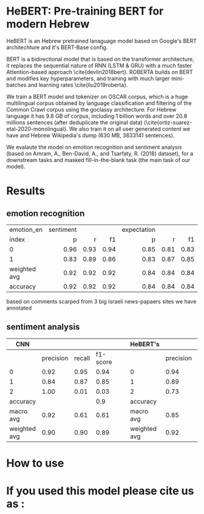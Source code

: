 # HeBERT: Pre-training BERT for modern Hebrew
HeBERT is an Hebrew pretrained lanaguage model based on Google's BERT architechture and it's BERT-Base config. 

BERT is a bidirectional model that is based on the transformer architecture, it replaces the sequential nature of RNN (LSTM & GRU) with a much faster Attention-based approach \cite{devlin2018bert}. ROBERTA builds on BERT and modifies key hyperparameters, and training with much larger mini-batches and learning rates \cite{liu2019roberta}. 

We train a BERT model and tokenizer on OSCAR corpus, which is a huge multilingual corpus obtained by language classification and filtering of the Common Crawl corpus using the goclassy architecture. For Hebrew language it has 9.8 GB of corpus, including 1 billion words and over 20.8 millions sentences (after deduplicate the original data) (\cite{ortiz-suarez-etal-2020-monolingual}. We also train it on all user generated content we have and Hebrew Wikipedia's dump (630 MB, 3833141 sentences).

We evalaute the model on emotion recognition and sentiment analysis (based on Amram, A., Ben-David, A., and Tsarfaty, R. (2018) dataset), for a downstream tasks and masked fill-in-the-blank task (the main task of our model).

# Results
## emotion recognition 
|              |           |      |      |             |      |      |       |      |      |       |      |      |      |      |      |          |      |      |         |      |      |         |      |      |       |      |      |
|:-------------|----------:|-----:|-----:|------------:|-----:|-----:|------:|-----:|-----:|------:|-----:|-----:|-----:|-----:|-----:|---------:|-----:|-----:|--------:|-----:|-----:|--------:|-----:|-----:|------:|-----:|-----:|
| emotion\_en  | sentiment |      |      | expectation |      |      | happy |      |      | trust |      |      | fear |      |      | surprise |      |      | sadness |      |      | disgust |      |      | anger |      |      |
| index        |         p |    r |   f1 |           p |    r |   f1 |     p |    r |   f1 |     p |    r |   f1 |    p |    r |   f1 |        p |    r |   f1 |       p |    r |   f1 |       p |    r |   f1 |     p |    r |   f1 |
| 0            |      0.96 | 0.93 | 0.94 |        0.85 | 0.81 | 0.83 |  0.98 | 0.98 | 0.98 |  0.96 | 0.99 | 0.97 | 0.77 | 0.84 | 0.81 |     0.84 | 0.89 | 0.86 |    0.71 | 0.70 | 0.70 |    0.73 | 0.79 | 0.76 |  0.88 | 0.88 | 0.88 |
| 1            |      0.83 | 0.89 | 0.86 |        0.83 | 0.87 | 0.85 |  0.89 | 0.87 | 0.88 |  0.88 | 0.70 | 0.78 | 0.84 | 0.77 | 0.80 |     0.47 | 0.37 | 0.41 |    0.83 | 0.84 | 0.84 |    0.97 | 0.95 | 0.96 |  0.97 | 0.97 | 0.97 |
| weighted avg |      0.92 | 0.92 | 0.92 |        0.84 | 0.84 | 0.84 |  0.97 | 0.97 | 0.97 |  0.95 | 0.95 | 0.95 | 0.81 | 0.80 | 0.80 |     0.76 | 0.78 | 0.77 |    0.79 | 0.79 | 0.79 |    0.93 | 0.93 | 0.93 |  0.95 | 0.95 | 0.95 |
| accuracy     |      0.92 | 0.92 | 0.92 |        0.84 | 0.84 | 0.84 |  0.97 | 0.97 | 0.97 |  0.95 | 0.95 | 0.95 | 0.80 | 0.80 | 0.80 |     0.78 | 0.78 | 0.78 |    0.79 | 0.79 | 0.79 |    0.93 | 0.93 | 0.93 |  0.95 | 0.95 | 0.95 |


based on comments scarped from 3 big Israeli news-papaers sites we have annotated

## sentiment analysis
| CNN          |           |        |          |   |   | HeBERT's     |           |        |          |   |
|--------------|-----------|--------|----------|---|---|--------------|-----------|--------|----------|---|
|              | precision | recall | f1-score |   |   |              | precision | recall | f1-score |   |
| 0            | 0.92      | 0.95   | 0.94     |   |   | 0            | 0.94      |   0.95 | 0.95     |   |
| 1            | 0.84      | 0.87   | 0.85     |   |   | 1            | 0.89      | 0.88   | 0.89     |   |
| 2            | 1.00      | 0.01   | 0.03     |   |   | 2            | 0.73      | 0.56   | 0.63     |   |
| accuracy     |           |        | 0.9      |   |   | accuracy     |           |        | 0.92     |   |
| macro avg    | 0.92      | 0.61   | 0.61     |   |   | macro avg    | 0.85      | 0.80   | 0.82     |   |
| weighted avg | 0.90      | 0.90   | 0.89     |   |   | weighted avg | 0.92      | 0.92   | 0.92     |   |


# How to use

# If you used this model please cite us as :
